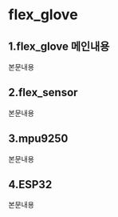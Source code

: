 # flex_glove

## 1.flex_glove 메인내용

본문내용

## 2.flex_sensor


본문내용

## 3.mpu9250


본문내용

## 4.ESP32


본문내용
